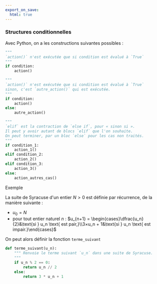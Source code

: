 ```yaml
---
export_on_save:
  html: true
---
```


### Structures conditionnelles

Avec Python, on a les constructions suivantes possibles :

```python
"""
`action()` n'est exécutée que si condition est évalué à `True`
"""
if condition:
    action()
```

```python
"""
`action()` n'est exécutée que si condition est évalué à `True`
sinon, c'est `autre_action()` qui est exécutée.
"""
if condition:
    action()
else:
    autre_action()
```

```python
"""
`elif` est la contraction de `else if`, pour « sinon si ».
Il peut y avoir autant de blocs `elif` que l'on souhaite.
On peut terminer, par un bloc `else` pour les cas non traités.
"""
if condition_1:
    action_1()
elif condition_2:
    action_2()
elif condition_3:
    action_3()
else:
    action_autres_cas()
```

Exemple

La suite de Syracuse d'un entier $N>0$ est définie par récurrence, de la manière suivante :
- $u_0 = N$
- pour tout entier naturel $n$ : $u_{n+1} = \begin{cases}\dfrac{u_n}{2}&\text{si } u_n \text{ est pair,}\\3×u_n + 1&\text{si } u_n \text{ est impair.}\end{cases}$

On peut alors définir la fonction `terme_suivant`

```python
def terme_suivant(u_n):
    """ Renvoie le terme suivant `u_n` dans une suite de Syracuse.
    """
    if u_n % 2 == 0:
        return u_n // 2
    else:
        return 3 * u_n + 1
```

